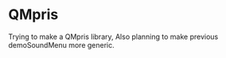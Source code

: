QMpris
======
Trying to make a QMpris library,
Also planning to make previous demoSoundMenu more generic.
